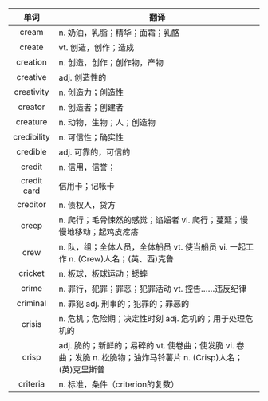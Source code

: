 |单词|翻译  |
|:--:|--| 
|	cream  		|		n. 奶油，乳脂；精华；面霜；乳酪	|		
|	create  		|		vt. 创造，创作；造成	|		
|	creation  		|		n. 创造，创作；创作物，产物	|		
|	creative  		|		adj. 创造性的	|		
|	creativity  		|		n. 创造力；创造性	|		
|	creator  		|		n. 创造者；创建者	|		
|	creature  		|		n. 动物，生物；人；创造物	|		
|	credibility  		|		n. 可信性；确实性	|		
|	credible  		|		adj. 可靠的，可信的	|		
|	credit  		|		n. 信用，信誉；	|		
|	credit card  		|		信用卡；记帐卡	|		
|	creditor  		|		n. 债权人，贷方	|		
|	creep  		|		n. 爬行；毛骨悚然的感觉；谄媚者 vi. 爬行；蔓延；慢慢地移动；起鸡皮疙瘩	|		
|	crew  		|		n. 队，组；全体人员，全体船员 vt. 使当船员 vi. 一起工作 n. (Crew)人名；(英、西)克鲁	|		
|	cricket  		|		n. 板球，板球运动；蟋蟀	|		
|	crime  		|		n. 罪行，犯罪；罪恶；犯罪活动 vt. 控告……违反纪律	|		
|	criminal  		|		n. 罪犯 adj. 刑事的；犯罪的；罪恶的	|		
|	crisis  		|		n. 危机；危险期；决定性时刻 adj. 危机的；用于处理危机的	|		
|	crisp  		|		adj. 脆的；新鲜的；易碎的 vt. 使卷曲；使发脆 vi. 卷曲；发脆 n. 松脆物；油炸马铃薯片 n. (Crisp)人名；(英)克里斯普	|		
|	criteria  		|		n. 标准，条件（criterion的复数）	|		
